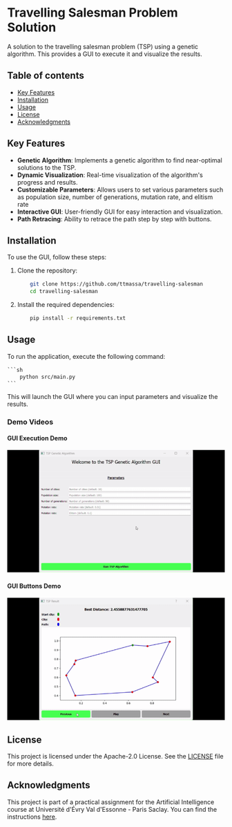 # Travelling Salesman Problem Solution

A solution to the travelling salesman problem (TSP) using a genetic algorithm. This provides a GUI to execute it and visualize the results.

## Table of contents

- [Key Features](#key-features)
- [Installation](#installation)
- [Usage](#usage)
- [License](#license)
- [Acknowledgments](#acknowledgments)

## Key Features

- **Genetic Algorithm**: Implements a genetic algorithm to find near-optimal solutions to the TSP.
- **Dynamic Visualization**: Real-time visualization of the algorithm's progress and results.
- **Customizable Parameters**: Allows users to set various parameters such as population size, number of generations, mutation rate, and elitism rate
- **Interactive GUI**: User-friendly GUI for easy interaction and visualization.
- **Path Retracing**: Ability to retrace the path step by step with buttons.

## Installation

To use the GUI, follow these steps:

1. Clone the repository:

    ```sh
        git clone https://github.com/ttmassa/travelling-salesman
        cd travelling-salesman
    ```

2. Install the required dependencies:
    ```sh
        pip install -r requirements.txt
    ```

## Usage

To run the application, execute the following command:

    ```sh
        python src/main.py
    ```
This will launch the GUI where you can input parameters and visualize the results. 

### Demo Videos

#### GUI Execution Demo
![GUI Execution Demo](docs/gui_execution_demo.gif)

#### GUI Buttons Demo
![GUI Buttons Demo](docs/gui_buttons_demo.gif)

## License

This project is licensed under the Apache-2.0 License. See the [LICENSE](LICENSE) file for more details.

## Acknowledgments

This project is part of a practical assignment for the Artificial Intelligence course at Université d'Évry Val d'Essonne - Paris Saclay. You can find the instructions [here](https://sites.google.com/site/bhanczarhomepage/teaching/l3-ia).
